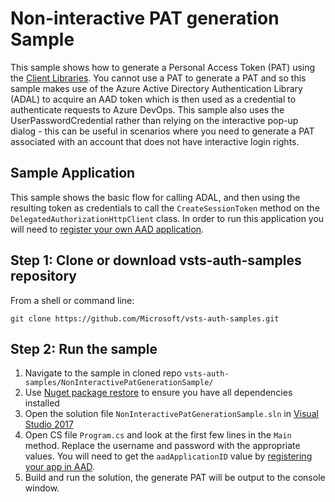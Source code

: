# Non-interactive PAT generation Sample

This sample shows how to generate a Personal Access Token (PAT) using the [Client Libraries](https://docs.microsoft.com/en-us/azure/devops/integrate/concepts/dotnet-client-libraries?view=vsts). You cannot use a PAT to generate a PAT and so this sample makes use of the Azure Active Directory Authentication Library (ADAL) to acquire an AAD token which is then used as a credential to authenticate requests to Azure DevOps. This sample also uses the UserPasswordCredential rather than relying on the interactive pop-up dialog - this can be useful in scenarios where you need to generate a PAT associated with an account that does not have interactive login rights.

## Sample Application

This sample shows the basic flow for calling ADAL, and then using the resulting token as credentials to call the ```CreateSessionToken``` method on the ```DelegatedAuthorizationHttpClient``` class. In order to run this application you will need to [register your own AAD application](https://docs.microsoft.com/en-us/azure/active-directory/develop/quickstart-v1-integrate-apps-with-azure-ad).

 ## Step 1: Clone or download vsts-auth-samples repository

From a shell or command line: 
```no-highlight
git clone https://github.com/Microsoft/vsts-auth-samples.git
```

## Step 2: Run the sample

1. Navigate to the sample in cloned repo `vsts-auth-samples/NonInteractivePatGenerationSample/`
2. Use [Nuget package restore](https://docs.microsoft.com/en-us/nuget/consume-packages/package-restore) to ensure you have all dependencies installed
3. Open the solution file `NonInteractivePatGenerationSample.sln` in [Visual Studio 2017](https://www.visualstudio.com/downloads/)
4. Open CS file ```Program.cs``` and look at the first few lines in the ```Main``` method. Replace the username and password with the appropriate values. You will need to get the ```aadApplicationID``` value by [registering your app in AAD](https://docs.microsoft.com/en-us/azure/active-directory/develop/quickstart-v1-integrate-apps-with-azure-ad).
6. Build and run the solution, the generate PAT will be output to the console window.
